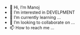 - 👋 Hi, I’m Manoj
- 👀 I’m interested in DEVELPMENT
- 🌱 I’m currently learning ...
- 💞️ I’m looking to collaborate on ...
- 📫 How to reach me ...

<!---
mmanoj01/mmanoj01 is a ✨ special ✨ repository because its `README.md` (this file) appears on your GitHub profile.
You can click the Preview link to take a look at your changes.
--->
